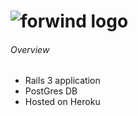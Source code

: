 ![forwind logo](https://s3-eu-west-1.amazonaws.com/forwind-images/press/forwind-white-logo.jpg)
==========
###### Overview 
* Rails 3 application
* PostGres DB
* Hosted on Heroku
